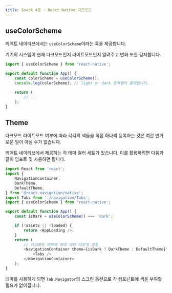 ```yaml
---
title: Snack 4호 - React Native 다크모드
---
```


## useColorScheme

리액트 네이티브에서는 `useColorScheme`이라는 훅을 제공합니다.

기기의 시스템이 현재 다크모드인지 라이트모드인지 알려주고 변화 또한 감지합니다.

```javascript
import { useColorScheme } from 'react-native';

export default function App() {
    const colorScheme = useColorScheme();
    console.log(colorScheme); // light or dark 문자열이 출력됩니다.

    return (
        // ...
    );
}
```

## Theme

다크모드 라이트모드 여부에 따라 각각의 색들을 직접 하나씩 등록하는 것은 여간 번거로운 일이 아닐 수가 없습니다.

리액트 네이티브에서 제공하는 각 테마 컬러 세트가 있습니다. 이를 활용하려면 다음과 같이 임포트 및 사용하면 됩니다.

```javascript
import React from 'react';
import {
    NavigationContainer,
    DarkTheme,
    DefaultTheme,
} from '@react-navigation/native';
import Tabs from './navigation/Tabs';
import { useColorScheme } from 'react-native';

export default function App() {
    const isDark = useColorScheme() === 'dark';

    if (!assets || !loaded) {
        return <AppLoading />;
    }
    return (
        // 다크모드 여부에 따라 테마 다르게 설정
        <NavigationContainer theme={isDark ? DarkTheme : DefaultTheme}>
            <Tabs />
        </NavigationContainer>
    );
}
```

테마를 사용하게 되면 `Tab.Navigator`의 스크린 옵션으로 각 컴포넌트에 색을 부여할 필요가 없어집니다.
